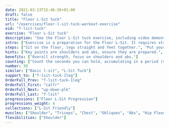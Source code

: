 ```yaml
---
date: 2021-03-23T15:46:56+01:00
draft: false
title: "Floor L-Sit tuck"
url: "/exercises/floor-l-sit-tuck-workout-exercise"
eid: "f-lsit-tuck"
exercise: "Floor L-Sit tuck"
description: "See the Floor L-Sit tuck exercise, including video demonstration, instructions on how-to perform, benefits, activated body parts and related exercises."
intro: ["Exercise is a preparation for the Floor L-Sit. It requires strong shoulders and abs, although other muscles are also involved."]
steps: ["Sit on the floor, legs straight and feet together.", "Put your hands on the floor, near the hips.", "Press your shoulders down with your arms straight so that the hips stays of the ground.", "While pressing shoulders down, your head should be as far as possible from the shoulders.", "Raise your knees to the chest so that your feet stay off the ground."]
hints: ["Key points are shoulders and abs, ensure they are prepared.", "Other muscles are also involved, this is a complete exercise.", "When starting, to be able to hold the position for a few seconds is already a great exercise.", "Exercise is easier in a hard ground such as rock or cement, opposite to a soft ground such as a grass field."]
benefits: ["Overall strength, focus on shoulders and abs."]
counting: ["Count the seconds you can hold, accumulating in a period (session, day, week).", "Set an accumulated goal for a workout session, say 60 seconds, and do the necessary repetitions to reach that goal."]
number: 39
similar: ["Basic l-sit", "L-Sit Tuck"]
support_to: ["f-lsit-tuck-1leg"]
OrderFull_Prev: "f-lsit-tuck-1leg"
OrderFull_First: "calfr"
OrderFull_Next: "up-down-plk"
OrderFull_Last: "f-lsit"
progressions: ["Floor L-Sit Progression"]
progressions_weight: 4
collections: ["L-Sit Friendly"]
muscles: ["Shoulder", "Triceps", "Chest", "Obliques", "Abs", "Hip Flexor"]
flexibilities: ["Shoulder"]
---
```

